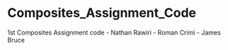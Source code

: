 # Composites_Assignment_Code
1st Composites Assignment code - Nathan Rawiri - Roman Crimi - James Bruce

